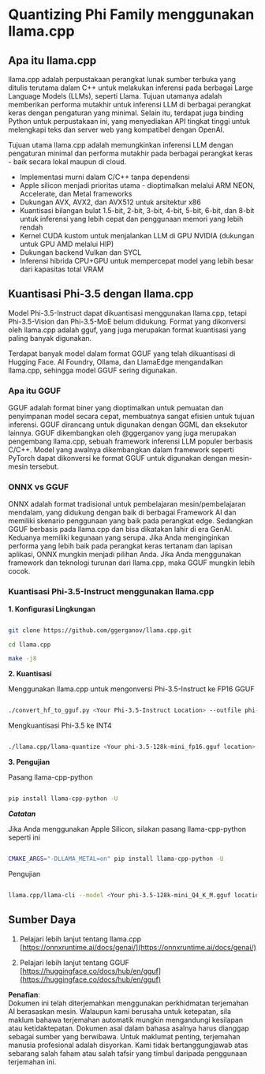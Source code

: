 # **Quantizing Phi Family menggunakan llama.cpp**

## **Apa itu llama.cpp**

llama.cpp adalah perpustakaan perangkat lunak sumber terbuka yang ditulis terutama dalam C++ untuk melakukan inferensi pada berbagai Large Language Models (LLMs), seperti Llama. Tujuan utamanya adalah memberikan performa mutakhir untuk inferensi LLM di berbagai perangkat keras dengan pengaturan yang minimal. Selain itu, terdapat juga binding Python untuk perpustakaan ini, yang menyediakan API tingkat tinggi untuk melengkapi teks dan server web yang kompatibel dengan OpenAI.

Tujuan utama llama.cpp adalah memungkinkan inferensi LLM dengan pengaturan minimal dan performa mutakhir pada berbagai perangkat keras - baik secara lokal maupun di cloud.

- Implementasi murni dalam C/C++ tanpa dependensi
- Apple silicon menjadi prioritas utama - dioptimalkan melalui ARM NEON, Accelerate, dan Metal frameworks
- Dukungan AVX, AVX2, dan AVX512 untuk arsitektur x86
- Kuantisasi bilangan bulat 1.5-bit, 2-bit, 3-bit, 4-bit, 5-bit, 6-bit, dan 8-bit untuk inferensi yang lebih cepat dan penggunaan memori yang lebih rendah
- Kernel CUDA kustom untuk menjalankan LLM di GPU NVIDIA (dukungan untuk GPU AMD melalui HIP)
- Dukungan backend Vulkan dan SYCL
- Inferensi hibrida CPU+GPU untuk mempercepat model yang lebih besar dari kapasitas total VRAM

## **Kuantisasi Phi-3.5 dengan llama.cpp**

Model Phi-3.5-Instruct dapat dikuantisasi menggunakan llama.cpp, tetapi Phi-3.5-Vision dan Phi-3.5-MoE belum didukung. Format yang dikonversi oleh llama.cpp adalah gguf, yang juga merupakan format kuantisasi yang paling banyak digunakan.

Terdapat banyak model dalam format GGUF yang telah dikuantisasi di Hugging Face. AI Foundry, Ollama, dan LlamaEdge mengandalkan llama.cpp, sehingga model GGUF sering digunakan.

### **Apa itu GGUF**

GGUF adalah format biner yang dioptimalkan untuk pemuatan dan penyimpanan model secara cepat, membuatnya sangat efisien untuk tujuan inferensi. GGUF dirancang untuk digunakan dengan GGML dan eksekutor lainnya. GGUF dikembangkan oleh @ggerganov yang juga merupakan pengembang llama.cpp, sebuah framework inferensi LLM populer berbasis C/C++. Model yang awalnya dikembangkan dalam framework seperti PyTorch dapat dikonversi ke format GGUF untuk digunakan dengan mesin-mesin tersebut.

### **ONNX vs GGUF**

ONNX adalah format tradisional untuk pembelajaran mesin/pembelajaran mendalam, yang didukung dengan baik di berbagai Framework AI dan memiliki skenario penggunaan yang baik pada perangkat edge. Sedangkan GGUF berbasis pada llama.cpp dan bisa dikatakan lahir di era GenAI. Keduanya memiliki kegunaan yang serupa. Jika Anda menginginkan performa yang lebih baik pada perangkat keras tertanam dan lapisan aplikasi, ONNX mungkin menjadi pilihan Anda. Jika Anda menggunakan framework dan teknologi turunan dari llama.cpp, maka GGUF mungkin lebih cocok.

### **Kuantisasi Phi-3.5-Instruct menggunakan llama.cpp**

**1. Konfigurasi Lingkungan**


```bash

git clone https://github.com/ggerganov/llama.cpp.git

cd llama.cpp

make -j8

```


**2. Kuantisasi**

Menggunakan llama.cpp untuk mengonversi Phi-3.5-Instruct ke FP16 GGUF


```bash

./convert_hf_to_gguf.py <Your Phi-3.5-Instruct Location> --outfile phi-3.5-128k-mini_fp16.gguf

```

Mengkuantisasi Phi-3.5 ke INT4


```bash

./llama.cpp/llama-quantize <Your phi-3.5-128k-mini_fp16.gguf location> ./gguf/phi-3.5-128k-mini_Q4_K_M.gguf Q4_K_M

```


**3. Pengujian**

Pasang llama-cpp-python


```bash

pip install llama-cpp-python -U

```

***Catatan*** 

Jika Anda menggunakan Apple Silicon, silakan pasang llama-cpp-python seperti ini


```bash

CMAKE_ARGS="-DLLAMA_METAL=on" pip install llama-cpp-python -U

```

Pengujian 


```bash

llama.cpp/llama-cli --model <Your phi-3.5-128k-mini_Q4_K_M.gguf location> --prompt "<|user|>\nCan you introduce .NET<|end|>\n<|assistant|>\n"  --gpu-layers 10

```



## **Sumber Daya**

1. Pelajari lebih lanjut tentang llama.cpp [https://onnxruntime.ai/docs/genai/](https://onnxruntime.ai/docs/genai/)

2. Pelajari lebih lanjut tentang GGUF [https://huggingface.co/docs/hub/en/gguf](https://huggingface.co/docs/hub/en/gguf)

**Penafian**:  
Dokumen ini telah diterjemahkan menggunakan perkhidmatan terjemahan AI berasaskan mesin. Walaupun kami berusaha untuk ketepatan, sila maklum bahawa terjemahan automatik mungkin mengandungi kesilapan atau ketidaktepatan. Dokumen asal dalam bahasa asalnya harus dianggap sebagai sumber yang berwibawa. Untuk maklumat penting, terjemahan manusia profesional adalah disyorkan. Kami tidak bertanggungjawab atas sebarang salah faham atau salah tafsir yang timbul daripada penggunaan terjemahan ini.